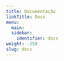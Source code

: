 ```yaml
---
title: Documentação
linkTitle: Docs
menu:
  main:
  sidebar:
    identifier: docs
weight: -250
slug: docs
---
```


